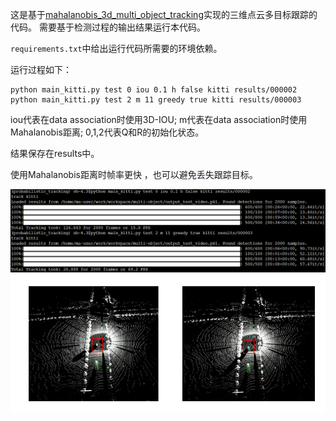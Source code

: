 这是基于[mahalanobis_3d_multi_object_tracking](https://github.com/eddyhkchiu/mahalanobis_3d_multi_object_tracking)实现的三维点云多目标跟踪的代码。
需要基于检测过程的输出结果运行本代码。

`requirements.txt`中给出运行代码所需要的环境依赖。

运行过程如下：

```
python main_kitti.py test 0 iou 0.1 h false kitti results/000002
python main_kitti.py test 2 m 11 greedy true kitti results/000003
```

iou代表在data association时使用3D-IOU;
m代表在data association时使用Mahalanobis距离;
0,1,2代表Q和R的初始化状态。

结果保存在results中。

使用Mahalanobis距离时帧率更快 ，也可以避免丢失跟踪目标。

![avatar](./doc/Snipaste_2020-07-23_21-43-11.png)
![avatar](./doc/Snipaste_2020-07-24_15-45-47.png)
